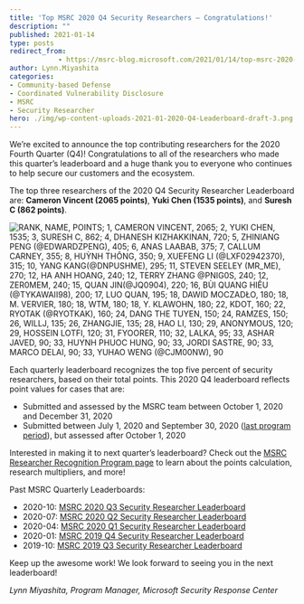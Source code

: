 ```yaml
---
title: 'Top MSRC 2020 Q4 Security Researchers – Congratulations!'
description: ""
published: 2021-01-14
type: posts
redirect_from:
            - https://msrc-blog.microsoft.com/2021/01/14/top-msrc-2020-q4-security-researchers-congratulations/
author: Lynn.Miyashita
categories:
- Community-based Defense
- Coordinated Vulnerability Disclosure
- MSRC
- Security Researcher
hero: ./img/wp-content-uploads-2021-01-2020-Q4-Leaderboard-draft-3.png
---
```

<!-- wp:paragraph -->

We’re excited to announce the top contributing researchers for the 2020 Fourth Quarter (Q4)! Congratulations to all of the researchers who made this quarter’s leaderboard and a huge thank you to everyone who continues to help secure our customers and the ecosystem.

<!-- /wp:paragraph -->

<!-- wp:paragraph -->

The top three researchers of the 2020 Q4 Security Researcher Leaderboard are: **Cameron Vincent (2065 points)**, **Yuki Chen (1535 points)**, and **Suresh C (862 points)**.

<!-- /wp:paragraph -->

<!-- wp:image {"align":"center","id":12633,"sizeSlug":"full","linkDestination":"none"} -->

![RANK, NAME, POINTS; 1, CAMERON VINCENT, 2065; 2, YUKI CHEN, 1535; 3, SURESH C, 862; 4, DHANESH KIZHAKKINAN, 720; 5, ZHINIANG PENG (@EDWARDZPENG), 405; 6, ANAS LAABAB, 375; 7, CALLUM CARNEY, 355; 8, HUỲNH THÔNG, 350; 9, XUEFENG LI (@LXF02942370), 315; 10, YANG KANG(@DNPUSHME), 295; 11, STEVEN SEELEY (MR_ME), 270; 12, HA ANH HOANG, 240; 12, TERRY ZHANG @PNIG0S, 240; 12, ZER0MEM, 240; 15, QUAN JIN(@JQ0904), 220; 16, BÙI QUANG HIẾU (@TYKAWAII98), 200; 17, LUO QUAN, 195; 18, DAWID MOCZADŁO, 180; 18, M. VERVIER, 180; 18, WTM, 180; 18, Y. KLAWOHN, 180; 22, KDOT, 160; 22, RYOTAK (@RYOTKAK), 160; 24, DANG THE TUYEN, 150; 24, RAMZES, 150; 26, WILLJ, 135; 26, ZHANGJIE, 135; 28, HAO LI, 130; 29, ANONYMOUS, 120; 29, HOSSEIN LOTFI, 120; 31, FYOORER, 110; 32, LALKA, 95; 33, ASHAR JAVED, 90; 33, HUYNH PHUOC HUNG, 90; 33, JORDI SASTRE, 90; 33, MARCO DELAI, 90; 33, YUHAO WENG (@CJM00NW), 90](./img/wp-content-uploads-2021-01-2020-Q4-Leaderboard-draft-3.png)

<!-- /wp:image -->

<!-- wp:paragraph -->

Each quarterly leaderboard recognizes the top five percent of security researchers, based on their total points. This 2020 Q4 leaderboard reflects point values for cases that are:

<!-- /wp:paragraph -->

<!-- wp:list -->

- Submitted and assessed by the MSRC team between October 1, 2020 and December 31, 2020
- Submitted between July 1, 2020 and September 30, 2020 ([last program period](https://msrc-blog.microsoft.com/2020/10/15/announcing-the-top-msrc-2020-q3-security-researchers/)), but assessed after October 1, 2020

<!-- /wp:list -->

<!-- wp:paragraph -->

Interested in making it to next quarter’s leaderboard? Check out the [MSRC Researcher Recognition Program page](https://www.microsoft.com/msrc/researcher-recognition-program) to learn about the points calculation, research multipliers, and more!

<!-- /wp:paragraph -->

<!-- wp:paragraph -->

Past MSRC Quarterly Leaderboards:

<!-- /wp:paragraph -->

<!-- wp:list -->

- 2020-10: [MSRC 2020 Q3 Security Researcher Leaderboard](https://msrc-blog.microsoft.com/2020/10/15/announcing-the-top-msrc-2020-q3-security-researchers/)
- 2020-07: [MSRC 2020 Q2 Security Researcher Leaderboard](https://msrc-blog.microsoft.com/2020/07/15/msrc-q2-2020-leaderboard/)
- 2020-04: [MSRC 2020 Q1 Security Researcher Leaderboard](https://msrc-blog.microsoft.com/2020/04/23/msrc-q1-2020-leaderboard/)
- 2020-01: [MSRC 2019 Q4 Security Researcher Leaderboard](https://msrc-blog.microsoft.com/2020/01/15/msrc-q4-2019-leaderboard/)
- 2019-10: [MSRC 2019 Q3 Security Researcher Leaderboard](https://msrc-blog.microsoft.com/2019/10/17/msrc-q3-2019-leaderboard/)

<!-- /wp:list -->

<!-- wp:paragraph -->

Keep up the awesome work! We look forward to seeing you in the next leaderboard!

<!-- /wp:paragraph -->

<!-- wp:paragraph -->

_Lynn Miyashita, Program Manager, Microsoft Security Response Center_

<!-- /wp:paragraph -->
